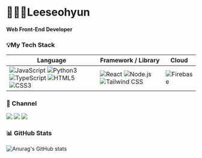 # 👩🏻‍💻Leeseohyun
#### Web Front-End Developer

### 💡My Tech Stack

  
|Language|Framework / Library|Cloud|
|---|---|---|
|<img alt="JavaScript" src="http://img.shields.io/badge/JavaScript-F7DF1E.svg?&style=flat-square&logo=JavaScript&logoColor=black"/> <img alt="Python3" src="http://img.shields.io/badge/Python-3776AB.svg?&style=flat-square&logo=Python&logoColor=white"/> <img alt="TypeScript" src="http://img.shields.io/badge/TypeScript-3178C6.svg?&style=flat-square&logo=TypeScript&logoColor=white"/> <img alt="HTML5" src="http://img.shields.io/badge/HTML5-E34F26.svg?&style=flat-square&logo=HTML5&logoColor=white"/> <img alt="CSS3" src="http://img.shields.io/badge/CSS3-1572B6.svg?&style=flat-square&logo=CSS3&logoColor=white"/>| <img alt="React" src="http://img.shields.io/badge/React-61DAFB.svg?&style=flat-square&logo=React&logoColor=black"/> <img alt="Node.js" src="http://img.shields.io/badge/Node.js-339933.svg?&style=flat-square&logo=Node.js&logoColor=white"/> <img alt="Tailwind CSS" src="http://img.shields.io/badge/Tailwind CSS-06B6D4.svg?&style=flat-square&logo=Tailwind CSS&logoColor=white"/> | <img alt="Firebase" src="http://img.shields.io/badge/Firebase-FFCA28.svg?&style=flat-square&logo=Firebase&logoColor=black"/>

### 🔗 Channel
[<img src="https://img.shields.io/badge/Tistory-F75849?style=flat-square&logo=Tistory&logoColor=white"/>](https://leeseohyun430.tistory.com/)
<img src="https://img.shields.io/badge/jinlijinyoung@gmail.com-DA3025?style=flat-square&logo=Gmail&logoColor=white"/>
[<img src="https://img.shields.io/badge/dddeoryuneee-E4405F?style=flat-square&logo=Instagram&logoColor=white"/>](https://instagram.com/ddddeoryuneee?igshid=MmIzYWVlNDQ5Yg==)

### 📊 GitHub Stats
![Anurag's GitHub stats](https://github-readme-stats.vercel.app/api?username=eeseohyun&show_icons=true&theme=cobalt2)
